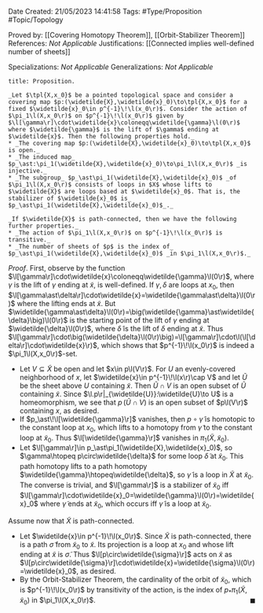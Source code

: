 <div class="topSpace"></div>

Date Created: 21/05/2023 14:41:58
Tags: #Type/Proposition #Topic/Topology

Proved by: [[Covering Homotopy Theorem]], [[Orbit-Stabilizer Theorem]]
References: _Not Applicable_
Justifications: [[Connected implies well-defined number of sheets]]

Specializations: _Not Applicable_
Generalizations: _Not Applicable_

``` ad-Proposition
title: Proposition.

_Let $\tpl{X,x_0}$ be a pointed topological space and consider a covering map $p:(\widetilde{X},\widetilde{x}_0)\to\tpl{X,x_0}$ for a fixed $\widetilde{x}_0\in p^{-1}\!\l(x_0\r)$. Consider the action of $\pi_1\l(X,x_0\r)$ on $p^{-1}\!\l(x_0\r)$ given by $\l[\gamma\r]\cdot\widetilde{x}\coloneqq\widetilde{\gamma}\l(0\r)$ where $\widetilde{\gamma}$ is the lift of $\gamma$ ending at $\widetilde{x}$. Then the following properties hold._
* _The covering map $p:(\widetilde{X},\widetilde{x}_0)\to\tpl{X,x_0}$ is open._
* _The induced map_ $p_\ast:\pi_1(\widetilde{X},\widetilde{x}_0)\to\pi_1\l(X,x_0\r)$ _is injective._
* _The subgroup_ $p_\ast\pi_1(\widetilde{X},\widetilde{x}_0)$ _of $\pi_1\l(X,x_0\r)$ consists of loops in $X$ whose lifts to $\widetilde{X}$ are loops based at $\widetilde{x}_0$. That is, the stabilizer of $\widetilde{x}_0$ is_ $p_\ast\pi_1(\widetilde{X},\widetilde{x}_0)$_._

_If $\widetilde{X}$ is path-connected, then we have the following further properties._
* _The action of $\pi_1\l(X,x_0\r)$ on $p^{-1}\!\l(x_0\r)$ is transitive._
* _The number of sheets of $p$ is the index of_ $p_\ast\pi_1(\widetilde{X},\widetilde{x}_0)$ _in $\pi_1\l(X,x_0\r)$._

```

_Proof_. First, observe by the function $\l[\gamma\r]\cdot\widetilde{x}\coloneqq\widetilde{\gamma}\l(0\r)$, where $\gamma$ is the lift of $\gamma$ ending at $\widetilde{x}$, is well-defined. If $\gamma,\delta$ are loops at $x_0$, then $\l[\gamma\ast\delta\r]\cdot\widetilde{x}=\widetilde{\gamma\ast\delta}\l(0\r)$ where the lifting ends at $\widetilde{x}$. But $\widetilde{\gamma\ast\delta}\l(0\r)=\big(\widetilde{\gamma}\ast\widetilde{\delta}\big)\l(0\r)$ is the starting point of the lift of $\gamma$ ending at $\widetilde{\delta}\l(0\r)$, where $\widetilde{\delta}$ is the lift of $\delta$ ending at $\widetilde{x}$. Thus $\l[\gamma\r]\cdot\big(\widetilde{\delta}\l(0\r)\big)=\l[\gamma\r]\cdot\l(\l[\delta\r]\cdot\widetilde{x}\r)$, which shows that $p^{-1}\!\l(x_0\r)$ is indeed a $\pi_1\l(X,x_0\r)$-set.
* Let $V\subseteq\widetilde{X}$ be open and let $x\in p\l(V\r)$. For $U$ an evenly-covered neighborhood of $x$, let $\widetilde{x}\in p^{-1}\!\l(x\r)\cap V$ and let $\widetilde{U}$ be the sheet above $U$ containing $\widetilde{x}$. Then $\widetilde{U}\cap V$ is an open subset of $\widetilde{U}$ containing $\widetilde{x}$. Since $\l.p\r|_{\widetilde{U}}:\widetilde{U}\to U$ is a homeomorphism, we see that $p\,(\widetilde{U}\cap V)$ is an open subset of $p\l(V\r)$ containing $x$, as desired.
* If $p_\ast\!\l[\widetilde{\gamma}\r]$ vanishes, then $p\circ\widetilde{\gamma}$ is homotopic to the constant loop at $x_0$, which lifts to a homotopy from $\widetilde{\gamma}$ to the constant loop at $\widetilde{x}_0$. Thus $\l[\widetilde{\gamma}\r]$ vanishes in $\pi_1(\widetilde{X},\widetilde{x}_0)$.
* Let $\l[\gamma\r]\in p_\ast\pi_1(\widetilde{X},\widetilde{x}_0)$, so $\gamma\htopeq p\circ\widetilde{\delta}$ for some loop $\widetilde{\delta}$ at $\widetilde{x}_0$. This path homotopy lifts to a path homotopy $\widetilde{\gamma}\htopeq\widetilde{\delta}$, so $\widetilde{\gamma}$ is a loop in $\widetilde{X}$ at $\widetilde{x}_0$. The converse is trivial, and $\l[\gamma\r]$ is a stabilizer of $\widetilde{x}_0$ iff $\l[\gamma\r]\cdot\widetilde{x}_0=\widetilde{\gamma}\l(0\r)=\widetilde{x}_0$ where $\widetilde{\gamma}$ ends at $\widetilde{x}_0$, which occurs iff $\widetilde{\gamma}$ is a loop at $\widetilde{x}_0$.

Assume now that $\widetilde{X}$ is path-connected.
* Let $\widetilde{x}\in p^{-1}\!\l(x_0\r)$. Since $\widetilde{X}$ is path-connected, there is a path $\widetilde{\sigma}$ from $\widetilde{x}_0$ to $\widetilde{x}$. Its projection is a loop at $x_0$ and whose lift ending at $\widetilde{x}$ is $\widetilde{\sigma}$. Thus $\l[p\circ\widetilde{\sigma}\r]$ acts on $\widetilde{x}$ as $\l[p\circ\widetilde{\sigma}\r]\cdot\widetilde{x}=\widetilde{\sigma}\l(0\r)=\widetilde{x}_0$, as desired.
* By the Orbit-Stabilizer Theorem, the cardinality of the orbit of $\widetilde{x}_0$, which is $p^{-1}\!\l(x_0\r)$ by transitivity of the action, is the index of $p_\ast\pi_1(\widetilde{X},\widetilde{x}_0)$ in $\pi_1\l(X,x_0\r)$.<span style="float:right;">$\blacksquare$</span>
